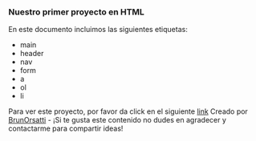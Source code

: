 ### Nuestro primer proyecto en HTML

En este documento incluimos las siguientes etiquetas:

- main
- header
- nav
- form
- a
- ol
- li

Para ver este proyecto, por favor da click en el siguiente [link](https://brunorsattias.github.io/Clases_DEVF_Laptop/)
Creado por [BrunOrsatti](https://github.com/BrunOrsattiAS) - ¡Si te gusta este contenido no dudes en agradecer y contactarme para compartir ideas!
